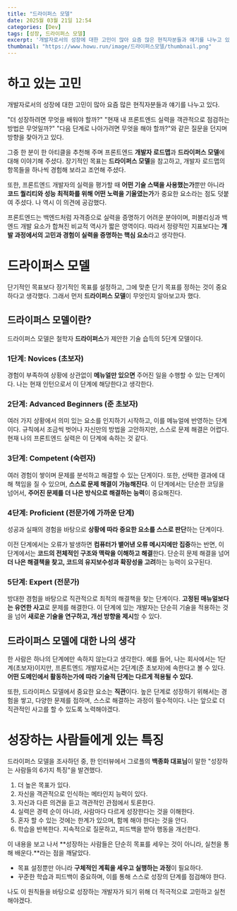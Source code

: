 ```yaml
---
title: "드라이퍼스 모델"
date: 2025월 03월 21일 12:54
categories: [Dev]
tags: [성장, 드라이퍼스 모델]
excerpt: '개발자로서의 성장에 대한 고민이 많아 요즘 많은 현직자분들과 얘기를 나누고 있다. "더 성장하려면 무엇을 배워야 할까?" "현재 내 프론트엔드 실력을 객관적으로 점검하는 방법은 무엇일까?" "다음 단계로 나아가려면 무엇을 해야 할까?"와 같은 질문을 던지며 방향을 찾아가고 있다.'
thumbnail: "https://www.howu.run/image/드라이퍼스모델/thumbnail.png"
---
```


# 하고 있는 고민

개발자로서의 성장에 대한 고민이 많아 요즘 많은 현직자분들과 얘기를 나누고 있다.

"더 성장하려면 무엇을 배워야 할까?" "현재 내 프론트엔드 실력을 객관적으로 점검하는 방법은 무엇일까?" "다음 단계로 나아가려면 무엇을 해야 할까?"와 같은 질문을 던지며 방향을 찾아가고 있다.

그중 한 분이 한 아티클을 추천해 주며 프론트엔드 **개발자 로드맵**과 **드라이퍼스 모델**에 대해 이야기해 주셨다. 장기적인 목표는 **드라이퍼스 모델**을 참고하고, 개발자 로드맵의 항목들을 하나씩 경험해 보라고 조언해 주셨다.

또한, 프론트엔드 개발자의 실력을 평가할 때 **어떤 기술 스택을 사용했는가**뿐만 아니라 **코드 퀄리티와 성능 최적화를 위해 어떤 노력을 기울였는가**가 중요한 요소라는 점도 덧붙여 주셨다. 나 역시 이 의견에 공감했다.

프론트엔드는 백엔드처럼 자격증으로 실력을 증명하기 어려운 분야이며, 퍼블리싱과 백엔드 개발 요소가 합쳐진 비교적 역사가 짧은 영역이다. 따라서 정량적인 지표보다는 **개발 과정에서의 고민과 경험이 실력을 증명하는 핵심 요소**라고 생각한다.

# 드라이퍼스 모델

단기적인 목표보다 장기적인 목표를 설정하고, 그에 맞춘 단기 목표를 정하는 것이 중요하다고 생각했다. 그래서 먼저 **드라이퍼스 모델**이 무엇인지 알아보고자 했다.

## 드라이퍼스 모델이란?

드라이퍼스 모델은 철학자 **드라이퍼스**가 제안한 기술 습득의 5단계 모델이다.

### 1단계: Novices (초보자)

경험이 부족하여 상황에 상관없이 **메뉴얼만 있으면** 주어진 일을 수행할 수 있는 단계이다. 나는 현재 인턴으로서 이 단계에 해당한다고 생각한다.

### 2단계: Advanced Beginners (준 초보자)

여러 가지 상황에서 의미 있는 요소를 인지하기 시작하고, 이를 메뉴얼에 반영하는 단계이다. 규칙에서 조금씩 벗어나 자신만의 방법을 고안하지만, 스스로 문제 해결은 어렵다. 현재 나의 프론트엔드 실력은 이 단계에 속하는 것 같다.

### 3단계: Competent (숙련자)

여러 경험이 쌓이며 문제를 분석하고 해결할 수 있는 단계이다. 또한, 선택한 결과에 대해 책임을 질 수 있으며, **스스로 문제 해결이 가능해진다**. 이 단계에서는 단순한 코딩을 넘어서, **주어진 문제를 더 나은 방식으로 해결하는 능력**이 중요해진다.

### 4단계: Proficient (전문가에 가까운 단계)

성공과 실패의 경험을 바탕으로 **상황에 따라 중요한 요소를 스스로 판단**하는 단계이다.

이전 단계에서는 오류가 발생하면 **컴퓨터가 뱉어낸 오류 메시지에만 집중**하는 반면, 이 단계에서는 **코드의 전체적인 구조와 맥락을 이해하고 해결**한다. 단순히 문제 해결을 넘어 **더 나은 해결책을 찾고, 코드의 유지보수성과 확장성을 고려**하는 능력이 요구된다.

### 5단계: Expert (전문가)

방대한 경험을 바탕으로 직관적으로 최적의 해결책을 찾는 단계이다. **고정된 매뉴얼보다는 유연한 사고**로 문제를 해결한다. 이 단계에 있는 개발자는 단순히 기술을 적용하는 것을 넘어 **새로운 기술을 연구하고, 개선 방향을 제시**할 수 있다.

## 드라이퍼스 모델에 대한 나의 생각

한 사람은 하나의 단계에만 속하지 않는다고 생각한다. 예를 들어, 나는 회사에서는 1단계(초보자)이지만, 프론트엔드 개발자로서는 2단계(준 초보자)에 속한다고 볼 수 있다. **어떤 도메인에서 활동하는가에 따라 기술적 단계는 다르게 적용될 수 있다.**

또한, 드라이퍼스 모델에서 중요한 요소는 **직관**이다. 높은 단계로 성장하기 위해서는 경험을 쌓고, 다양한 문제를 접하며, 스스로 해결하는 과정이 필수적이다. 나는 앞으로 더 직관적인 사고를 할 수 있도록 노력해야겠다.

# 성장하는 사람들에게 있는 특징

드라이퍼스 모델을 조사하던 중, 한 인터뷰에서 그로플의 **백종화 대표님**이 말한 "성장하는 사람들의 6가지 특징"을 발견했다.

1. 더 높은 목표가 있다.
2. 자신을 객관적으로 인식하는 메타인지 능력이 있다.
3. 자신과 다른 의견을 듣고 객관적인 관점에서 토론한다.
4. 실력은 경력 순이 아니라, 사람마다 다르게 성장한다는 것을 이해한다.
5. 혼자 할 수 있는 것에는 한계가 있으며, 함께 해야 한다는 것을 안다.
6. 학습을 반복한다. 지속적으로 질문하고, 피드백을 받아 행동을 개선한다.

이 내용을 보고 나서 **성장하는 사람들은 단순히 목표를 세우는 것이 아니라, 실천을 통해 배운다.**라는 점을 깨달았다.

- 목표 설정뿐만 아니라 **구체적인 계획을 세우고 실행하는 과정**이 필요하다.
- 꾸준한 학습과 피드백이 중요하며, 이를 통해 스스로 성장의 단계를 점검해야 한다.

나도 이 원칙들을 바탕으로 성장하는 개발자가 되기 위해 더 적극적으로 고민하고 실천해야겠다.
